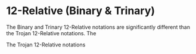 # 12-Relative \(Binary & Trinary\)

The Binary and Trinary 12-Relative notations are significantly different than the Trojan 12-Relative notations. The

The Trojan 12-Relative notations 


